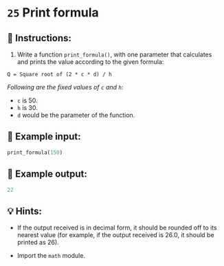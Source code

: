 # `25` Print formula

## 📝 Instructions:

1. Write a function `print_formula()`, with one parameter that calculates and prints the value according to the given formula:

```text
Q = Square root of (2 * c * d) / h
```

*Following are the fixed values of `c` and `h`:*

+ `c` is 50.
+ `h` is 30.
+ `d` would be the parameter of the function.

## 📎 Example input:

```py
print_formula(150)
```

## 📎 Example output:

```py
22
```

## 💡 Hints:

+ If the output received is in decimal form, it should be rounded off to its nearest value (for example, if the output received is 26.0, it should be printed as 26).

+ Import the `math` module.
